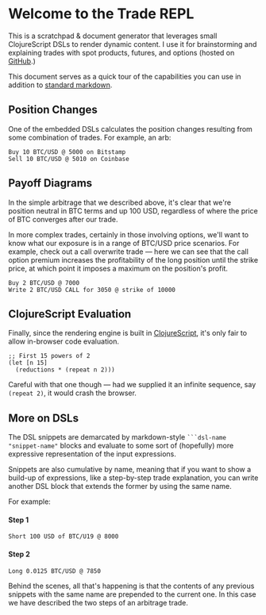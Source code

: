 # Welcome to the Trade REPL 

This is a scratchpad & document generator that leverages small ClojureScript 
DSLs to render dynamic content. I use it for brainstorming and explaining trades 
with spot products, futures, and options (hosted on 
[GitHub](https://github.com/matthewdowney/trade-repl).)

This document serves as a quick tour of the capabilities you can use in addition 
to [standard markdown](https://www.markdownguide.org/getting-started).

## Position Changes

One of the embedded DSLs calculates the position changes resulting from some 
combination of trades. For example, an arb:

```positions "simple arbitrage"
Buy 10 BTC/USD @ 5000 on Bitstamp
Sell 10 BTC/USD @ 5010 on Coinbase
```
## Payoff Diagrams

In the simple arbitrage that we described above, it's clear that we're position 
neutral in BTC terms and up 100 USD, regardless of where the price of BTC 
converges after our trade. 

In more complex trades, certainly in those involving  options, we'll want to 
know what our exposure is in a range of BTC/USD price scenarios. For example, 
check out a call overwrite trade — here we can see that the call option premium 
increases the profitability of the long position until the strike price, at which 
point it imposes a maximum on the position's profit.

```payoff "overwrite"
Buy 2 BTC/USD @ 7000
Write 2 BTC/USD CALL for 3050 @ strike of 10000
```

## ClojureScript Evaluation

Finally, since the rendering engine is built in [ClojureScript](https://clojurescript.org/), 
it's only fair to allow in-browser code evaluation.

```eval "foo"
;; First 15 powers of 2
(let [n 15]
  (reductions * (repeat n 2)))
```

Careful with that one though — had we supplied it an infinite sequence, say 
`(repeat 2)`, it would crash the browser.

## More on DSLs
The DSL snippets are demarcated by markdown-style <code>```dsl-name "snippet-name"</code>
blocks and evaluate to some sort of (hopefully) more expressive representation of 
the input expressions.

Snippets are also cumulative by name, meaning that if you want to show a build-up
of expressions, like a step-by-step trade explanation, you can write another DSL 
block that extends the former by using the same name.

For example:

#### Step 1

```positions "steps"
Short 100 USD of BTC/U19 @ 8000
```

#### Step 2
```positions "steps"
Long 0.0125 BTC/USD @ 7850
```

Behind the scenes, all that's happening is that the contents of any previous 
snippets with the same name are prepended to the current one. In this case we 
have described the two steps of an arbitrage trade.
